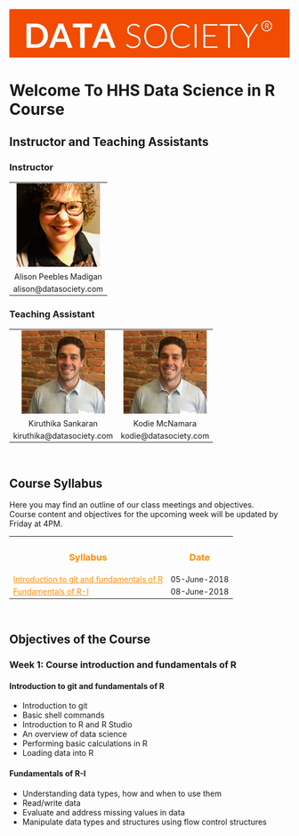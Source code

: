 <img src="Logo.png">
<div>
<h1> Welcome To HHS Data Science in R Course </h1>
</div>
<h2>Instructor and Teaching Assistants</h2>
<h3>Instructor</h3>
<div>
<table>
<tr>
<td align="center"><img src="Alison.jpg"></td>
</tr>
<tr>
<td align="center">Alison Peebles Madigan</td>
</tr>
<tr>
<td align="center">alison@datasociety.com</td>
</tr>
</table>
</div>

<h3>Teaching Assistant</h3>
<div>
<table align="center">
<tr>
<td align="center"><img src="Kodie.png"></td>
<td align="center"><img src="Kodie.png"></td>
</tr>
<tr>
<td align="center">Kiruthika Sankaran</td>
<td align="center">Kodie McNamara</td>
</tr>
<tr>
<td align="center">kiruthika@datasociety.com</td>
<td align="center">kodie@datasociety.com</td>
</tr>
</table>	
</div>
<br>

<h2>Course Syllabus</h2>

Here you may find an outline of our class meetings and objectives.<br>
Course content and objectives for the upcoming week will be updated by Friday at 4PM.
<br>
<table>
  <tr>
    <th><h3><font color="FF8C00">Syllabus</font></h3></th>
	<th><h3><font color="FF8C00">Date</font></h3></th>
  </tr>
    
  <tr>
    <td><a href="#week-1-day-1" style="color: rgb(255,140,0)"><font color="FF8C00">Introduction to git and fundamentals of R</font></a></td>
	<td>05-June-2018</td>
  </tr>
  
  <tr>
    <td><a href="#week-1-day-2" style="color: rgb(255,140,0)"><font color="FF8C00">Fundamentals of R-I</font></a></td>
	<td>08-June-2018</td>
  </tr>
</table>
<br>


<h2>Objectives of the Course</h2>
<h3>Week 1: Course introduction and fundamentals of R</h3>

<p id="week-1-day-1">
<h4>Introduction to git and fundamentals of R</h4>

<ul>
  <li>Introduction to git</li>
  <li>Basic shell commands</li>
  <li>Introduction to R and R Studio</li>
  <li>An overview of data science</li>
  <li>Performing basic calculations in R</li>
  <li>Loading data into R</li>
</ul>
</p>

<p id="week-1-day-2">
<h4>Fundamentals of R-I</h4>
<ul>
  <li>Understanding data types, how and when to use them</li>
  <li>Read/write data</li>
  <li>Evaluate and address missing values in data</li>
  <li>Manipulate data types and structures using flow control structures</li>
</ul>
</p><br>